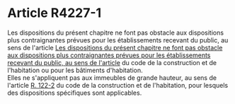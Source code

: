 # Article R4227-1

Les dispositions du présent chapitre ne font pas obstacle aux dispositions plus contraignantes prévues pour les établissements recevant du public, au sens de l'article [Les dispositions du présent chapitre ne font pas obstacle aux dispositions plus contraignantes prévues pour les établissements recevant du public, au sens de l'article][1] du code de la construction et de l'habitation ou pour les bâtiments d'habitation.   
Elles ne s'appliquent pas aux immeubles de grande hauteur, au sens de l'article [R. 122-2][2] du code de la construction et de l'habitation, pour lesquels des dispositions spécifiques sont applicables.

 [1]: /affichCodeArticle.do?cidTexte=LEGITEXT000006074096&idArticle=LEGIARTI000006896089&dateTexte=&categorieLien=cid
 [2]: /affichCodeArticle.do?cidTexte=LEGITEXT000006074096&idArticle=LEGIARTI000006896045&dateTexte=&categorieLien=cid